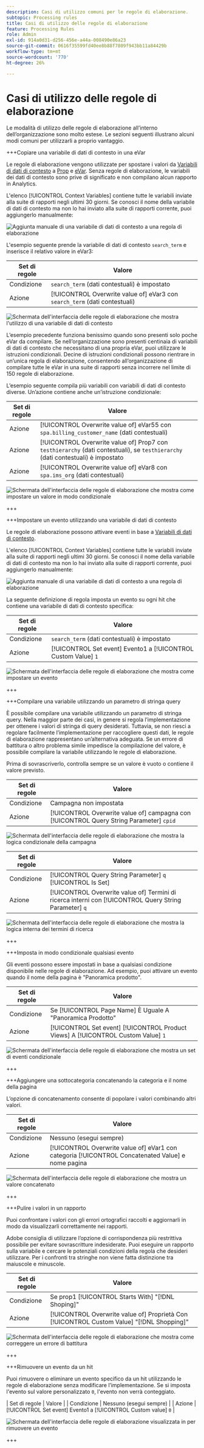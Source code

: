 ```yaml
---
description: Casi di utilizzo comuni per le regole di elaborazione.
subtopic: Processing rules
title: Casi di utilizzo delle regole di elaborazione
feature: Processing Rules
role: Admin
exl-id: 914a0d31-d256-456e-a44a-008490e86a23
source-git-commit: 0616f35599fd40ee8b88f7809f943bb11a84429b
workflow-type: tm+mt
source-wordcount: '770'
ht-degree: 26%

---
```


# Casi di utilizzo delle regole di elaborazione

Le modalità di utilizzo delle regole di elaborazione all’interno dell’organizzazione sono molto estese. Le sezioni seguenti illustrano alcuni modi comuni per utilizzarli a proprio vantaggio.

+++Copiare una variabile di dati di contesto in una eVar

Le regole di elaborazione vengono utilizzate per spostare i valori da [Variabili di dati di contesto](/help/implement/vars/page-vars/contextdata.md) a [Prop](/help/components/dimensions/prop.md) e [eVar](/help/components/dimensions/evar.md). Senza regole di elaborazione, le variabili dei dati di contesto sono prive di significato e non compilano alcun rapporto in Analytics.

L&#39;elenco [!UICONTROL Context Variables] contiene tutte le variabili inviate alla suite di rapporti negli ultimi 30 giorni. Se conosci il nome della variabile di dati di contesto ma non lo hai inviato alla suite di rapporti corrente, puoi aggiungerlo manualmente:

![Aggiunta manuale di una variabile di dati di contesto a una regola di elaborazione](assets/add-context-variable.png)

L&#39;esempio seguente prende la variabile di dati di contesto `search_term` e inserisce il relativo valore in eVar3:

| Set di regole | Valore |
| --- | --- |
| Condizione | `search_term` (dati contestuali) è impostato |
| Azione | [!UICONTROL Overwrite value of] eVar3 con `search_term` (dati contestuali) |

![Schermata dell&#39;interfaccia delle regole di elaborazione che mostra l&#39;utilizzo di una variabile di dati di contesto](assets/set-context-data.png)

L’esempio precedente funziona benissimo quando sono presenti solo poche eVar da compilare. Se nell’organizzazione sono presenti centinaia di variabili di dati di contesto che necessitano di una propria eVar, puoi utilizzare le istruzioni condizionali. Decine di istruzioni condizionali possono rientrare in un’unica regola di elaborazione, consentendo all’organizzazione di compilare tutte le eVar in una suite di rapporti senza incorrere nel limite di 150 regole di elaborazione.

L’esempio seguente compila più variabili con variabili di dati di contesto diverse. Un’azione contiene anche un’istruzione condizionale:

| Set di regole | Valore |
| --- | --- |
| Azione | [!UICONTROL Overwrite value of] eVar55 con `spa.billing_customer_name` (dati contestuali) |
| Azione | [!UICONTROL Overwrite value of] Prop7 con `testhierarchy` (dati contestuali), se `testhierarchy` (dati contestuali) è impostato |
| Azione | [!UICONTROL Overwrite value of] eVar8 con `spa.ims_org` (dati contestuali) |

![Schermata dell&#39;interfaccia delle regole di elaborazione che mostra come impostare un valore in modo condizionale](assets/add-conditional.png)

+++

+++Impostare un evento utilizzando una variabile di dati di contesto

Le regole di elaborazione possono attivare eventi in base a [Variabili di dati di contesto](/help/implement/vars/page-vars/contextdata.md).

L&#39;elenco [!UICONTROL Context Variables] contiene tutte le variabili inviate alla suite di rapporti negli ultimi 30 giorni. Se conosci il nome della variabile di dati di contesto ma non lo hai inviato alla suite di rapporti corrente, puoi aggiungerlo manualmente:

![Aggiunta manuale di una variabile di dati di contesto a una regola di elaborazione](assets/add-context-variable.png)

La seguente definizione di regola imposta un evento su ogni hit che contiene una variabile di dati di contesto specifica:

| Set di regole | Valore |
| --- | --- |
| Condizione | `search_term` (dati contestuali) è impostato |
| Azione | [!UICONTROL Set event] Evento1 a [!UICONTROL Custom Value] `1` |

![Schermata dell&#39;interfaccia delle regole di elaborazione che mostra come impostare un evento](assets/processing_rule_set_event.png)

+++

+++Compilare una variabile utilizzando un parametro di stringa query

È possibile compilare una variabile utilizzando un parametro di stringa query. Nella maggior parte dei casi, in genere si regola l’implementazione per ottenere i valori di stringa di query desiderati. Tuttavia, se non riesci a regolare facilmente l’implementazione per raccogliere questi dati, le regole di elaborazione rappresentano un’alternativa adeguata. Se un errore di battitura o altro problema simile impedisce la compilazione del valore, è possibile compilare la variabile utilizzando le regole di elaborazione.

Prima di sovrascriverlo, controlla sempre se un valore è vuoto o contiene il valore previsto.

| Set di regole | Valore |
| --- | --- |
| Condizione | Campagna non impostata |
| Azione | [!UICONTROL Overwrite value of] campagna con [!UICONTROL Query String Parameter] `cpid` |

![Schermata dell&#39;interfaccia delle regole di elaborazione che mostra la logica condizionale della campagna](assets/set-campaign-conditionally.png)

| Set di regole | Valore |
| --- | --- |
| Condizione | [!UICONTROL Query String Parameter] `q` [!UICONTROL Is Set] |
| Azione | [!UICONTROL Overwrite value of] Termini di ricerca interni con [!UICONTROL Query String Parameter] `q` |

![Schermata dell&#39;interfaccia delle regole di elaborazione che mostra la logica interna dei termini di ricerca](assets/populate-internal-search-terms.png)

+++

+++Imposta in modo condizionale qualsiasi evento

Gli eventi possono essere impostati in base a qualsiasi condizione disponibile nelle regole di elaborazione. Ad esempio, puoi attivare un evento quando il nome della pagina è &quot;Panoramica prodotto&quot;.

| Set di regole | Valore |
| --- | --- |
| Condizione | Se [!UICONTROL Page Name] È Uguale A &quot;Panoramica Prodotto&quot; |
| Azione | [!UICONTROL Set event] [!UICONTROL Product Views] A [!UICONTROL Custom Value] `1` |

![Schermata dell&#39;interfaccia delle regole di elaborazione che mostra un set di eventi condizionale](assets/set-product-view-event.png)

+++

+++Aggiungere una sottocategoria concatenando la categoria e il nome della pagina

L’opzione di concatenamento consente di popolare i valori combinando altri valori.

| Set di regole | Valore |
| --- | --- |
| Condizione | Nessuno (esegui sempre) |
| Azione | [!UICONTROL Overwrite value of] eVar1 con categoria [!UICONTROL Concatenated Value] e nome pagina |

![Schermata dell&#39;interfaccia delle regole di elaborazione che mostra un valore concatenato](assets/add-subcategory-using-concat.png)

+++

+++Pulire i valori in un rapporto

Puoi confrontare i valori con gli errori ortografici raccolti e aggiornarli in modo da visualizzarli correttamente nei rapporti.

Adobe consiglia di utilizzare l’opzione di corrispondenza più restrittiva possibile per evitare sovrascritture indesiderate. Puoi eseguire un rapporto sulla variabile e cercare le potenziali condizioni della regola che desideri utilizzare. Per i confronti tra stringhe non viene fatta distinzione tra maiuscole e minuscole.

| Set di regole | Valore |
| --- | --- |
| Condizione | Se prop1 [!UICONTROL Starts With] &quot;[!DNL Shoping]&quot; |
| Azione | [!UICONTROL Overwrite value of] Proprietà Con [!UICONTROL Custom Value] &quot;[!DNL Shopping]&quot; |

![Schermata dell&#39;interfaccia delle regole di elaborazione che mostra come correggere un errore di battitura](assets/clean-up-values-in-report.png)

+++

+++Rimuovere un evento da un hit

Puoi rimuovere o eliminare un evento specifico da un hit utilizzando le regole di elaborazione senza modificare l’implementazione. Se si imposta l&#39;evento sul valore personalizzato `0`, l&#39;evento non verrà conteggiato.

| Set di regole | Valore |
| Condizione | Nessuno (esegui sempre) |
| Azione | [!UICONTROL Set event] Evento1 a [!UICONTROL Custom value] `0` |

![Schermata dell&#39;interfaccia delle regole di elaborazione visualizzata in per rimuovere un evento](assets/remove_event.png)

+++
